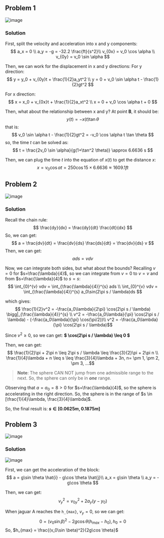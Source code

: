 ## Problem 1

![image](https://github.com/leishi23/Lei_TA/blob/main/Screenshot%20from%202023-09-14%2019-45-47.png?raw=true)

### Solution


First, split the velocity and acceleration into x and y components:
$$ a_x = 0 \\
 a_y = -g = -32.2 \frac{ft}{s^2}\\
    v_{0x} = v_0 \cos \alpha \\
    v_{0y} = v_0 \sin \alpha $$

Then, we can work for the displacement in x and y directions:
For y direction:
$$ y = y_0 + v_{0y}t + \frac{1}{2}a_yt^2 \\
    y = 0 + v_0 \sin \alpha t - \frac{1}{2}gt^2 $$

For x direction:
$$ x = x_0 + v_{0x}t + \frac{1}{2}a_xt^2 \\
    x = 0 + v_0 \cos \alpha t + 0 $$

Then, what about the relationship between x and y? 
At point **B**, it should be:
$$ y(t) = -x(t)\tan \theta $$
that is:
$$ v_0 \sin \alpha t - \frac{1}{2}gt^2 = -v_0 \cos \alpha t \tan \theta $$
so, the time $t$ can be solved as:
$$ t = \frac{2v_0 \sin \alpha}{g(1+\tan^2 \theta)} \approx 6.6636 s $$

Then, we can plug the time $t$ into the equation of $x(t)$ to get the distance $x$:
$$ x = v_0 \cos \alpha t = 250 \cos 15 \times 6.6636 \approx 1609.1 ft $$


## Problem 2
![image](https://github.com/leishi23/Lei_TA/blob/main/Screenshot%20from%202023-09-14%2020-44-20.png?raw=true)

### Solution
Recall the chain rule:
$$ \frac{dy}{dx} = \frac{dy}{dt} \frac{dt}{dx} $$
So, we can get:
$$ a = \frac{dv}{dt} = \frac{dv}{ds} \frac{ds}{dt} = \frac{dv}{ds} v $$
Then, we can get:
$$ ads = vdv $$

Now, we can integrate both sides, but what about the bounds?
Recalling $v=0$ for $s=\frac{\lambda}{4}$, so we can integrate from $v=0$ to $v=v$ and from $s=\frac{\lambda}{4}$ to $s=s$:
$$ \int_{0}^{v} vdv = \int_{\frac{\lambda}{4}}^{s} ads \\
 \int_{0}^{v} vdv = \int_{\frac{\lambda}{4}}^{s} a_0\sin(2\pi s / \lambda)ds $$

which gives:
$$ \frac{1}{2}v^2 = -\frac{a_0\lambda}{2\pi} \cos(2\pi s / \lambda) \bigg|_{\frac{\lambda}{4}}^{s} \\
 v^2 = -\frac{a_0\lambda}{\pi} \cos(2\pi s / \lambda) - (-\frac{a_0\lambda}{\pi} \cos(\pi/2))\\
  v^2 = -\frac{a_0\lambda}{\pi} \cos(2\pi s / \lambda)$$

Since $v^2 \geq 0$, so we can get: **$ \cos(2\pi s / \lambda) \leq 0 $**
    
Then, we can get:
$$ \frac{1}{2}\pi + 2\pi n \leq 2\pi s / \lambda \leq \frac{3}{2}\pi + 2\pi n \\
 \frac{1}{4}\lambda + n \leq s \leq \frac{3}{4}\lambda + 3n,  n= \pm 1, \pm 2, \pm 3, ...$$

> **Note**: The sphere CAN NOT jump from one admissible range to the next. So, the sphere can only be in **_one_** range.

Observing that $a=a_0=8>0$ for $s=\frac{\lambda}{4}$, so the sphere is accelerating in the right direction. So, the sphere is in the range of $s \in [\frac{1}{4}\lambda, \frac{3}{4}\lambda]$.

So, the final result is: **$s \in [0.0625m, 0.1875m]$**


## Problem 3
![image](https://github.com/leishi23/Lei_TA/blob/main/Screenshot%20from%202023-09-14%2021-47-49.png?raw=true)

### Solution
![image](https://github.com/leishi23/Lei_TA/blob/main/Screenshot%20from%202023-09-14%2021-48-30.png?raw=true)

First, we can get the acceleration of the block:
$$ a = g\sin \theta \hat{i} - g\cos \theta \hat{j}\\
   a_x = g\sin \theta \\
    a_y = -g\cos \theta $$

Then, we can get:
$$ v_y^2 = v_{0y}^2 + 2a_y(y-y_0)$$

When jaguar A reaches the `h_{max}`, $v_y=0$, so we can get:
$$ 0=(v_0\sin \beta)^2 - 2g\cos \theta (h_{max}-h_0), h_0=0 $$
So, $h_{max} = \frac{(v_0\sin \beta)^2}{2g\cos \theta}$
